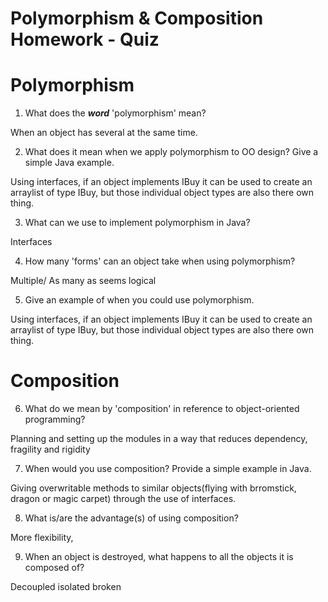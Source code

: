 # Polymorphism & Composition Homework - Quiz

# Polymorphism

1. What does the ___word___ 'polymorphism' mean?

When an object has several at the same time.

2. What does it mean when we apply polymorphism to OO design? Give a simple Java example.

Using interfaces, if an object implements IBuy it can be used to create an arraylist of type IBuy, but those individual object types are also there own thing.

3. What can we use to implement polymorphism in Java?

Interfaces

4. How many 'forms' can an object take when using polymorphism?

Multiple/ As many as seems logical

5. Give an example of when you could use polymorphism.

Using interfaces, if an object implements IBuy it can be used to create an arraylist of type IBuy, but those individual object types are also there own thing.


# Composition

6. What do we mean by 'composition' in reference to object-oriented programming?

Planning and setting up the modules in a way that reduces dependency, fragility and rigidity

7. When would you use composition? Provide a simple example in Java.

Giving overwritable methods to similar objects(flying with brromstick, dragon or magic carpet) through the use of interfaces. 

8. What is/are the advantage(s) of using composition?

More flexibility,

9. When an object is destroyed, what happens to all the objects it is composed of?

Decoupled isolated broken
